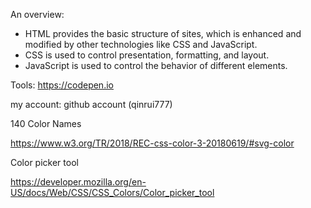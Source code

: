 An overview:

- HTML provides the basic structure of sites, which is enhanced and modified by other technologies like CSS and JavaScript.
- CSS is used to control presentation, formatting, and layout.
- JavaScript is used to control the behavior of different elements.


Tools: https://codepen.io

my account: github account (qinrui777)

140 Color Names

https://www.w3.org/TR/2018/REC-css-color-3-20180619/#svg-color

Color picker tool

https://developer.mozilla.org/en-US/docs/Web/CSS/CSS_Colors/Color_picker_tool